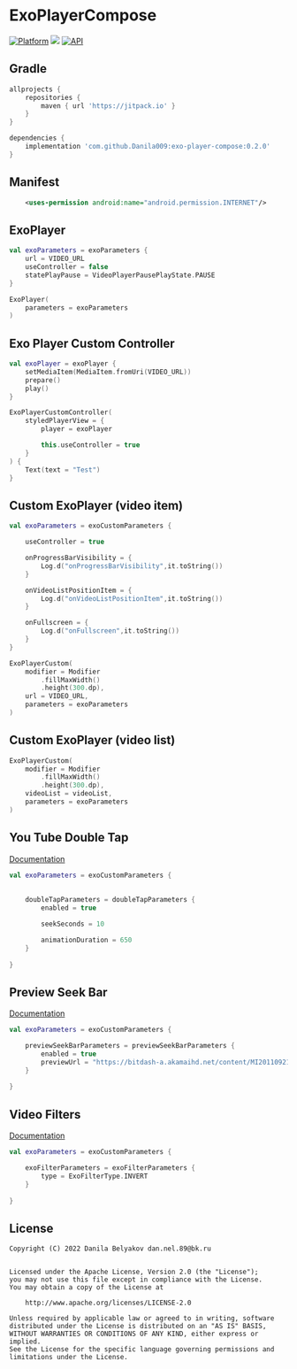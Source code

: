 # ExoPlayerCompose

[![Platform](https://img.shields.io/badge/platform-android-green.svg)](http://developer.android.com/index.html)
<img src="https://img.shields.io/badge/license-MIT-green.svg?style=flat">
[![API](https://img.shields.io/badge/API-16%2B-blue.svg?style=flat)](https://android-arsenal.com/api?level=16)

## Gradle

```groovy
allprojects {
    repositories {
        maven { url 'https://jitpack.io' }
    }
}
```

```groovy
dependencies {
    implementation 'com.github.Danila009:exo-player-compose:0.2.0'
}
```

## Manifest

```xml
    <uses-permission android:name="android.permission.INTERNET"/>
```

## ExoPlayer

```kotlin
val exoParameters = exoParameters {
    url = VIDEO_URL
    useController = false
    statePlayPause = VideoPlayerPausePlayState.PAUSE
}
```

```kotlin
ExoPlayer(
    parameters = exoParameters
)
```

## Exo Player Custom Controller

```kotlin
val exoPlayer = exoPlayer {
    setMediaItem(MediaItem.fromUri(VIDEO_URL))
    prepare()
    play()
}
```

```kotlin
ExoPlayerCustomController(
    styledPlayerView = {
        player = exoPlayer

        this.useController = true
    }
) {
    Text(text = "Test")
}
```

## Custom ExoPlayer (video item)

```kotlin
val exoParameters = exoCustomParameters {

    useController = true

    onProgressBarVisibility = {
        Log.d("onProgressBarVisibility",it.toString())
    }

    onVideoListPositionItem = {
        Log.d("onVideoListPositionItem",it.toString())
    }

    onFullscreen = {
        Log.d("onFullscreen",it.toString())
    }
}
```


```kotlin
ExoPlayerCustom(
    modifier = Modifier
        .fillMaxWidth()
        .height(300.dp),
    url = VIDEO_URL,
    parameters = exoParameters
)
```

## Custom ExoPlayer (video list)

```kotlin
ExoPlayerCustom(
    modifier = Modifier
        .fillMaxWidth()
        .height(300.dp),
    videoList = videoList,
    parameters = exoParameters
)
```

## You Tube Double Tap

[Documentation][DoubleTapPlayerView]

```kotlin
val exoParameters = exoCustomParameters {
    
    
    doubleTapParameters = doubleTapParameters {
        enabled = true

        seekSeconds = 10

        animationDuration = 650
    }
    
}
```

## Preview Seek Bar

[Documentation][PreviewSeekBar]

```kotlin
val exoParameters = exoCustomParameters {

    previewSeekBarParameters = previewSeekBarParameters {
        enabled = true
        previewUrl = "https://bitdash-a.akamaihd.net/content/MI201109210084_1/thumbnails/f08e80da-bf1d-4e3d-8899-f0f6155f6efa.jpg"
    }
    
}
```

## Video Filters

[Documentation][ExoPlayerFilter]

```kotlin
val exoParameters = exoCustomParameters {

    exoFilterParameters = exoFilterParameters {
        type = ExoFilterType.INVERT
    }
    
}
```

## License

~~~
Copyright (C) 2022 Danila Belyakov dan.nel.89@bk.ru


Licensed under the Apache License, Version 2.0 (the "License");
you may not use this file except in compliance with the License.
You may obtain a copy of the License at

    http://www.apache.org/licenses/LICENSE-2.0

Unless required by applicable law or agreed to in writing, software
distributed under the License is distributed on an "AS IS" BASIS,
WITHOUT WARRANTIES OR CONDITIONS OF ANY KIND, either express or implied.
See the License for the specific language governing permissions and
limitations under the License.
~~~

[DoubleTapPlayerView]: https://github.com/vkay94/DoubleTapPlayerView
[PreviewSeekBar]: https://github.com/rubensousa/PreviewSeekBar
[ExoPlayerFilter]: https://github.com/MasayukiSuda/ExoPlayerFilter